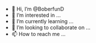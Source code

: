 - 👋 Hi, I’m @BoberfunD
- 👀 I’m interested in ...
- 🌱 I’m currently learning ...
- 💞️ I’m looking to collaborate on ...
- 📫 How to reach me ...

<!---
BoberfunD/BoberfunD is a ✨ special ✨ repository because its `README.md` (this file) appears on your GitHub profile.
You can click the Preview link to take a look at your changes.
--->
